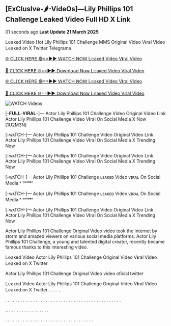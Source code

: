 ## [ExClusIve-🌶-VideOs]—Lily Phillips 101 Challenge Leaked Video Full HD X Link

01 seconds ago **Last Update 21  March 2025**

L𝚎aᴋed Video Hot Lily Phillips 101 Challenge MMS Original Video V𝐢ral Video L𝚎aᴋed on X Twitter Telegrama

[🌐 𝖢𝖫𝖨𝖢𝖪 𝖧𝖤𝖱𝖤 🟢==►► 𝖶𝖠𝖳𝖢𝖧 𝖭𝖮𝖶 L𝚎aᴋed Video V𝐢ral Video](https://ultra-bulletin.blogspot.com/p/ultra-bulletin-27.html)

[🔴 𝖢𝖫𝖨𝖢𝖪 𝖧𝖤𝖱𝖤 🌐==►► 𝖣𝗈𝗐𝗇𝗅𝗈𝖺𝖽 𝖭𝗈𝗐 L𝚎aᴋed Video V𝐢ral Video](https://ultra-bulletin.blogspot.com/p/ultra-bulletin-27.html)

[🌐 𝖢𝖫𝖨𝖢𝖪 𝖧𝖤𝖱𝖤 🟢==►► 𝖶𝖠𝖳𝖢𝖧 𝖭𝖮𝖶 L𝚎aᴋed Video V𝐢ral Video](https://ultra-bulletin.blogspot.com/p/ultra-bulletin-27.html)

[🔴 𝖢𝖫𝖨𝖢𝖪 𝖧𝖤𝖱𝖤 🌐==►► 𝖣𝗈𝗐𝗇𝗅𝗈𝖺𝖽 𝖭𝗈𝗐 L𝚎aᴋed Video V𝐢ral Video](https://ultra-bulletin.blogspot.com/p/ultra-bulletin-27.html)

<a href="https://ultra-bulletin.blogspot.com/p/ultra-bulletin-27.html" rel="nofollow" data-target="animated-image.originalLink"><img src="https://camo.githubusercontent.com/8a4f000d20f83aca3bf7ec5f350d767afa0574a8a352519fd8cfa583a6f93a33/68747470733a2f2f692e696d6775722e636f6d2f644a486b345a712e676966" alt="WATCH Videos" data-canonical-src="https://i.imgur.com/dJHk4Zq.gif" style="max-width: 100%; display: inline-block;" data-target="animated-image.originalImage"></a>

[-𝐅𝐔𝐋𝐋-𝐕𝐈𝐑𝐀𝐋-]— Actor Lily Phillips 101 Challenge Video Original Video Link Actor Lily Phillips 101 Challenge Video V𝐢ral On Social Media X Now [1U2M3N]

[-wᴀTCH-]— Actor Lily Phillips 101 Challenge Video Original Video Link Actor Lily Phillips 101 Challenge Video V𝐢ral On Social Media X Trending Now

[-wᴀTCH-]— Actor Lily Phillips 101 Challenge Video Original Video Link Actor Lily Phillips 101 Challenge Video V𝐢ral On Social Media X Trending Now

[-wᴀTCH-]— Actor Lily Phillips 101 Challenge ʟᴇᴀᴋᴇᴅ Video ᴠɪʀᴀʟ On Social Media ˣ ᵀʷⁱᵗᵗᵉʳ

[-wᴀTCH-]— Actor Lily Phillips 101 Challenge ʟᴇᴀᴋᴇᴅ Video ᴠɪʀᴀʟ On Social Media ˣ ᵀʷⁱᵗᵗᵉʳ

[-wᴀTCH-]— Actor Lily Phillips 101 Challenge Video Original Video Link Actor Lily Phillips 101 Challenge Video V𝐢ral On Social Media X Trending Now

Actor Lily Phillips 101 Challenge Original Video video took the internet by storm and amazed viewers on various social media platforms. Actor Lily Phillips 101 Challenge, a young and talented digital creator, recently became famous thanks to this interesting video.

L𝚎aᴋed Video Actor Lily Phillips 101 Challenge Original Video V𝐢ral Video L𝚎aᴋed on X Twitter

Actor Lily Phillips 101 Challenge Original Video video oficial twitter

L𝚎aᴋed Video Actor Lily Phillips 101 Challenge Original Video V𝐢ral Video L𝚎aᴋed on X Twitter.. . . . ..

. . . . . . . . . . . . . . . . . . . . . . . . . . . . . . . . . . . . . . . . . . . . . .

.. . . . . . . . . . . . . . . . .

. . . . . . . . . . . . . . . . . . . . . . . . . . . . . . . . . . .
